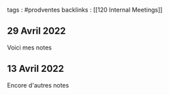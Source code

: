tags : #prodventes
backlinks :  [[120 Internal Meetings]]

## 29 Avril 2022
Voici mes notes

## 13 Avril 2022
Encore d'autres notes


